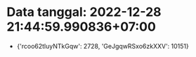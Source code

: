 # Data tanggal: 2022-12-28 21:44:59.990836+07:00

* {'rcoo62tluyNTkGqw': 2728, 'GeJgqwRSxo6zkXXV': 10151}
